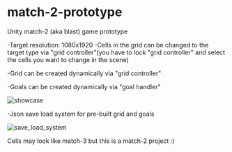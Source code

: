 # match-2-prototype
Unity match-2 (aka blast) game prototype

-Target resolution: 1080x1920
-Cells in the grid can be changed to the target type via "grid controller"(you have to lock "grid controller" and select the cells you want to change in the scene)

-Grid can be created dynamically via "grid controller"

-Goals can be created dynamically via "goal handler"


![showcase](https://github.com/rfazmn/match-2-prototype/assets/32778959/c67a0509-b5ef-44e9-b726-c07117289e33)

-Json save load system for pre-built grid and goals

![save_load_system](https://github.com/rfazmn/match-2-prototype/assets/32778959/2b71661f-bb4f-4b0c-9a79-a7bf0c11d28b)

Cells may look like match-3 but this is a match-2 project :)
